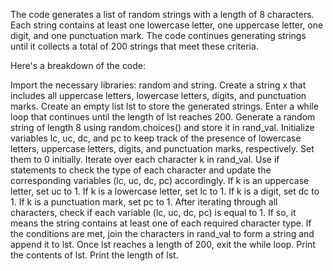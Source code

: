 The code generates a list of random strings with a length of 8 characters. Each string contains at least one lowercase letter, one uppercase letter, one digit, and one punctuation mark. The code continues generating strings until it collects a total of 200 strings that meet these criteria.

Here's a breakdown of the code:

Import the necessary libraries: random and string.
Create a string x that includes all uppercase letters, lowercase letters, digits, and punctuation marks.
Create an empty list lst to store the generated strings.
Enter a while loop that continues until the length of lst reaches 200.
Generate a random string of length 8 using random.choices() and store it in rand_val.
Initialize variables lc, uc, dc, and pc to keep track of the presence of lowercase letters, uppercase letters, digits, and punctuation marks, respectively. Set them to 0 initially.
Iterate over each character k in rand_val.
Use if statements to check the type of each character and update the corresponding variables (lc, uc, dc, pc) accordingly.
If k is an uppercase letter, set uc to 1.
If k is a lowercase letter, set lc to 1.
If k is a digit, set dc to 1.
If k is a punctuation mark, set pc to 1.
After iterating through all characters, check if each variable (lc, uc, dc, pc) is equal to 1. If so, it means the string contains at least one of each required character type.
If the conditions are met, join the characters in rand_val to form a string and append it to lst.
Once lst reaches a length of 200, exit the while loop.
Print the contents of lst.
Print the length of lst.
